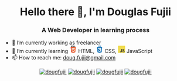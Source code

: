 <h1 align="center">Hello there 👋, I'm Douglas Fujii</h1>
<h3 align="center">A Web Developer in learning process</h3>


- 🔭 I’m currently working as freelancer
- 🌱 I’m currently learning <img src="https://raw.githubusercontent.com/devicons/devicon/master/icons/html5/html5-original-wordmark.svg" alt="html5"  width="20" height="20"/> HTML, <img src="https://raw.githubusercontent.com/devicons/devicon/master/icons/css3/css3-plain-wordmark.svg" alt="css3"  width="20" height="20"/> CSS, <img src="https://raw.githubusercontent.com/devicons/devicon/master/icons/javascript/javascript-original.svg" alt="javascript" width="20" height="20"/> JavaScript
- 📫 How to reach me: doug.fujii@gmail.com

  
 <p align="center">
  <a href="https://www.facebook.com/doug.fujii" target="blank"><img align="center" src="https://cdn.jsdelivr.net/npm/simple-icons@3.0.1/icons/facebook.svg" alt="dougfujii" height="20" width="20" /></a>
  <a href="https://instagram.com/dougfujii" target="blank"><img align="center" src="https://cdn.jsdelivr.net/npm/simple-icons@3.0.1/icons/instagram.svg" alt="dougfujii" height="20" width="20" /></a>
  <a href="https://www.linkedin.com/in/douglas-fujii-1395161b0/" target="blank"><img align="center" src="https://cdn.jsdelivr.net/npm/simple-icons@3.0.1/icons/linkedin.svg" alt="dougfujii" height="20" width="20" /></a>
  <a href="https://www.hackerrank.com/doug_fujii" target="blank"><img align="center" src="https://cdn.jsdelivr.net/npm/simple-icons@3.0.1/icons/hackerrank.svg" alt="dougfujii" height="20" width="20" /></a>
 </p>
